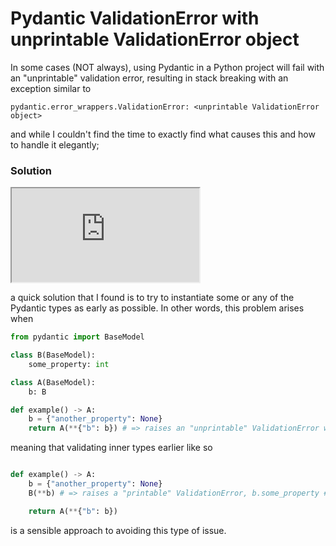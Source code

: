 # Pydantic ValidationError with unprintable ValidationError object

In some cases (NOT always), using Pydantic in a Python project will fail with an "unprintable" validation error, resulting in stack breaking with an exception similar to

```
pydantic.error_wrappers.ValidationError: <unprintable ValidationError object>
```

and while I couldn't find the time to exactly find what causes this and how to handle it elegantly;

### Solution

<iframe src="https://microads.ix.tc/api/ads/delivery-node/random?nonce=abc123"></iframe>

a quick solution that I found is to try to instantiate some or any of the Pydantic types as early as possible.
In other words, this problem arises when

```python
from pydantic import BaseModel

class B(BaseModel):
    some_property: int

class A(BaseModel):
    b: B

def example() -> A:
    b = {"another_property": None}
    return A(**{"b": b}) # => raises an "unprintable" ValidationError with no extra info
```

meaning that validating inner types earlier like so

```python

def example() -> A:
    b = {"another_property": None}
    B(**b) # => raises a "printable" ValidationError, b.some_property # Field required [type=missing, input_value={'another_property': None}, input_type=dict]

    return A(**{"b": b})
```

is a sensible approach to avoiding this type of issue.
